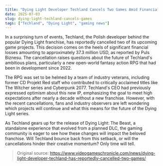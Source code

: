 ```yaml
---
title: "Dying Light Developer Techland Cancels Two Games Amid Financial Losses"
date: 2025-07-03
slug: dying-light-techland-cancels-games
tags: ["Techland", "Dying Light", "gaming news"]
---
```


In a surprising turn of events, Techland, the Polish developer behind the popular Dying Light franchise, has reportedly cancelled two of its upcoming game projects. This decision comes on the heels of significant financial losses amounting to approximately 37.3 million USD, as reported by Puls Biznesu. The cancellation raises questions about the future of Techland's ambitious plans, particularly a new open-world fantasy action RPG that had been in development since 2022.

The RPG was set to be helmed by a team of industry veterans, including former CD Projekt Red staff who contributed to critically acclaimed titles like The Witcher series and Cyberpunk 2077. Techland's CEO had previously expressed optimism about this new IP, emphasizing the goal to meet high expectations after nearly a decade without a new franchise. However, with the recent cancellations, fans and industry observers are left wondering which projects will continue and what this means for the future of the Dying Light series.

As Techland gears up for the release of Dying Light: The Beast, a standalone experience that evolved from a planned DLC, the gaming community is eager to see how these changes will impact the beloved franchise. Will Techland bounce back from this setback, or will the cancellations hinder their creative momentum? Only time will tell.
> Original source: https://www.videogameschronicle.com/news/dying-light-developer-techland-has-reportedly-cancelled-two-games/